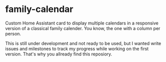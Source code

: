 # family-calendar

Custom Home Assistant card to display multiple calendars in a responsive version of a classical family calender. You know, the one with a column per person.

This is still under development and not ready to be used, but I wanted write issues and milestones to track my progress while working on the first version. That's why you allready find this reposiory.
